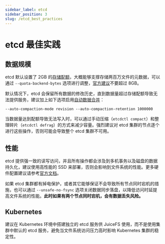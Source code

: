 ```yaml
---
sidebar_label: etcd
sidebar_position: 3
slug: /etcd_best_practices
---
```


# etcd 最佳实践

## 数据规模

etcd 默认设置了 2GB 的[存储配额](https://etcd.io/docs/v3.5/op-guide/maintenance/#space-quota)，大概能够支撑存储两百万文件的元数据，可以通过 `--quota-backend-bytes` 选项进行调整，[官方建议](https://github.com/etcd-io/etcd/blob/v3.5.4/server/etcdserver/quota.go#L30-L32)不要超过 8GB。

默认情况下，etcd 会保留所有数据的修改历史，直到数据量超过存储配额导致无法提供服务，建议加上如下选项启用[自动数据合并](https://etcd.io/docs/v3.5/op-guide/maintenance/#auto-compaction)：

```
--auto-compaction-mode revision --auto-compaction-retention 1000000
```

当数据量达到配额导致无法写入时，可以通过手动压缩（`etcdctl compact`）和整理碎片（`etcdctl defrag`）的方式来减少容量。强烈建议对 etcd 集群的节点逐个进行这些操作，否则可能会导致整个 etcd 集群不可用。

## 性能

etcd 提供强一致的读写访问，并且所有操作都会涉及到多机事务以及磁盘的数据持久化，建议使用高性能的 SSD 来部署，否则会影响到文件系统的性能。更多硬件配置建议请参考[官方文档](https://etcd.io/docs/v3.5/op-guide/hardware)。

如果 etcd 集群都有掉电保护，或者其它能够保证不会导致所有节点同时宕机的措施，也可以通过 `--unsafe-no-fsync` 选项关闭数据同步落盘，以降低访问时延提高文件系统的性能。**此时如果有两个节点同时宕机，会有数据丢失风险。**

## Kubernetes

建议在 Kubernetes 环境中搭建独立的 etcd 服务供 JuiceFS 使用，而不是使用集群中默认的 etcd 服务，避免当文件系统访问压力高时影响 Kubernetes 集群的稳定性。
